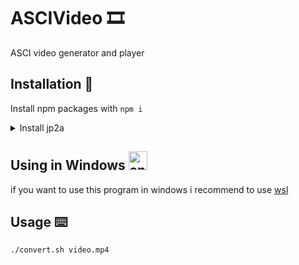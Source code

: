 # ASCIVideo 🎞️
 ASCI video generator and player 

## Installation 📀
Install npm packages with `npm i`

<details><summary>Install jp2a</summary>
<p>

#### Debian

```bash
sudo apt install jp2a
```

#### Arch

```bash
sudo pacman -S jp2a
```

#### Fedora

```bash
sudo dnf install jp2a
```

#### CentOS / RHEL

```bash
sudo yum install epel-release
```
```bash
sudo yum install jp2a
```

#### openSUSE

```bash
sudo zypper install jp2a
```
</p>
</details>

## Using in Windows <img src="https://1000logos.net/wp-content/uploads/2017/06/Windows-Logo.png" alt="android" width="30" height="30"/>

if you want to use this program in windows i recommend to use [wsl](https://docs.microsoft.com/windows/wsl/install-win10)

## Usage ⌨️
```bash
./convert.sh video.mp4
```

